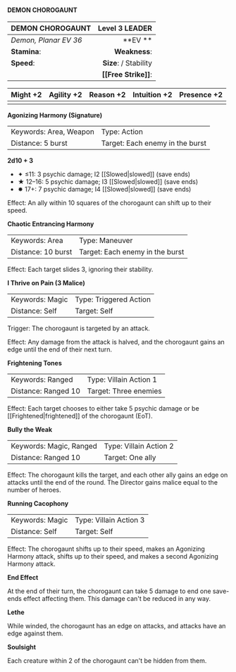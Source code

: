 #### DEMON CHOROGAUNT

| DEMON CHOROGAUNT      |     **Level 3 LEADER** |
| :-------------------- | ---------------------: |
| *Demon, Planar EV 36* |            \*\*EV \*\* |
| **Stamina**:          |          **Weakness**: |
| **Speed**:            | **Size**:  / Stability |
|                       |   **[[Free Strike]]**: |

| **Might** +2 | **Agility** +2 | **Reason** +2 | **Intuition** +2 | **Presence** +2 |
| ------------ | -------------- | ------------- | ---------------- | --------------- |
|              |                |               |                  |                 |

**Agonizing Harmony (Signature)**

|                        |                                 |
| :--------------------- | :------------------------------ |
| Keywords: Area, Weapon | Type: Action                    |
| Distance: 5 burst      | Target: Each enemy in the burst |

**2d10 + 3**

- ✦ ≤11: 3 psychic damage; I2 [[Slowed|slowed]] (save ends)
- ★ 12–16: 5 psychic damage; I3 [[Slowed|slowed]] (save ends)
- ✸ 17+: 7 psychic damage; I4 [[Slowed|slowed]] (save ends)

Effect: An ally within 10 squares of the chorogaunt can shift up to their speed.

**Chaotic Entrancing Harmony**

|                    |                                 |
| :----------------- | :------------------------------ |
| Keywords: Area     | Type: Maneuver                  |
| Distance: 10 burst | Target: Each enemy in the burst |

Effect: Each target slides 3, ignoring their stability.

**I Thrive on Pain (3 Malice)**

|                 |                        |
| :-------------- | :--------------------- |
| Keywords: Magic | Type: Triggered Action |
| Distance: Self  | Target: Self           |

Trigger: The chorogaunt is targeted by an attack.

Effect: Any damage from the attack is halved, and the chorogaunt gains an edge until the end of their next turn.

**Frightening Tones**

|                     |                        |
| :------------------ | :--------------------- |
| Keywords: Ranged    | Type: Villain Action 1 |
| Distance: Ranged 10 | Target: Three enemies  |

Effect: Each target chooses to either take 5 psychic damage or be [[Frightened|frightened]] of the chorogaunt (EoT).

**Bully the Weak**

|                         |                        |
| :---------------------- | :--------------------- |
| Keywords: Magic, Ranged | Type: Villain Action 2 |
| Distance: Ranged 10     | Target: One ally       |

Effect: The chorogaunt kills the target, and each other ally gains an edge on attacks until the end of the round. The Director gains malice equal to the number of heroes.

**Running Cacophony**

|                 |                        |
| :-------------- | :--------------------- |
| Keywords: Magic | Type: Villain Action 3 |
| Distance: Self  | Target: Self           |

Effect: The chorogaunt shifts up to their speed, makes an Agonizing Harmony attack, shifts up to their speed, and makes a second Agonizing Harmony attack.

**End Effect**

At the end of their turn, the chorogaunt can take 5 damage to end one save-ends effect affecting them. This damage can't be reduced in any way.

**Lethe**

While winded, the chorogaunt has an edge on attacks, and attacks have an edge against them.

**Soulsight**

Each creature within 2 of the chorogaunt can't be hidden from them.
